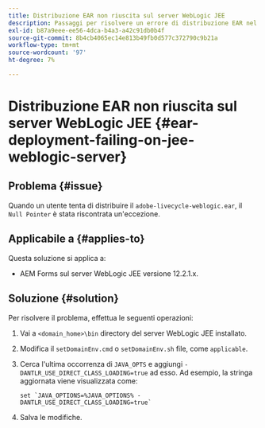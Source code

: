 ```yaml
---
title: Distribuzione EAR non riuscita sul server WebLogic JEE
description: Passaggi per risolvere un errore di distribuzione EAR nel server JEE WebLogic
exl-id: b87a9eee-ee56-4dca-b4a3-a42c91db0b4f
source-git-commit: 8b4cb4065ec14e813b49fb0d577c372790c9b21a
workflow-type: tm+mt
source-wordcount: '97'
ht-degree: 7%

---
```


# Distribuzione EAR non riuscita sul server WebLogic JEE {#ear-deployment-failing-on-jee-weblogic-server}

## Problema   {#issue}

Quando un utente tenta di distribuire il `adobe-livecycle-weblogic.ear`, il `Null Pointer` è stata riscontrata un&#39;eccezione.

## Applicabile a {#applies-to}

Questa soluzione si applica a:

* AEM Forms sul server WebLogic JEE versione 12.2.1.x.

## Soluzione {#solution}

Per risolvere il problema, effettua le seguenti operazioni:

1. Vai a `<domain_home>\bin` directory del server WebLogic JEE installato.

1. Modifica il `setDomainEnv.cmd` o `setDomainEnv.sh` file, come `applicable`.

1. Cerca l&#39;ultima occorrenza di `JAVA_OPTS` e aggiungi `-DANTLR_USE_DIRECT_CLASS_LOADING=true` ad esso. Ad esempio, la stringa aggiornata viene visualizzata come:

       set `JAVA_OPTIONS=%JAVA_OPTIONS% -DANTLR_USE_DIRECT_CLASS_LOADING=true`
   
1. Salva le modifiche.
